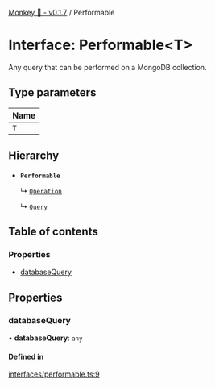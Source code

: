 [Monkey 🐒 - v0.1.7](../README.md) / Performable

# Interface: Performable<T\>

Any query that can be performed on a MongoDB collection.

## Type parameters

| Name |
| :------ |
| `T` |

## Hierarchy

- **`Performable`**

  ↳ [`Operation`](Operation.md)

  ↳ [`Query`](Query.md)

## Table of contents

### Properties

- [databaseQuery](Performable.md#databasequery)

## Properties

### databaseQuery

• **databaseQuery**: `any`

#### Defined in

[interfaces/performable.ts:9](https://github.com/bpisano/monkey/blob/4b4580e/src/interfaces/performable.ts#L9)
